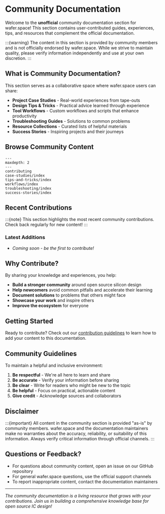 # Community Documentation

Welcome to the **unofficial** community documentation section for wafer.space! This section contains user-contributed guides, experiences, tips, and resources that complement the official documentation.

:::{warning}
The content in this section is provided by community members and is not officially endorsed by wafer.space. While we strive to maintain quality, please verify information independently and use at your own discretion.
:::

## What is Community Documentation?

This section serves as a collaborative space where wafer.space users can share:

- **Project Case Studies** - Real-world experiences from tape-outs
- **Design Tips & Tricks** - Practical advice learned through experience
- **Tool Workflows** - Custom workflows and scripts that enhance productivity
- **Troubleshooting Guides** - Solutions to common problems
- **Resource Collections** - Curated lists of helpful materials
- **Success Stories** - Inspiring projects and their journeys

## Browse Community Content

```{toctree}
---
maxdepth: 2
---
contributing
case-studies/index
tips-and-tricks/index
workflows/index
troubleshooting/index
success-stories/index
```

## Recent Contributions

:::{note}
This section highlights the most recent community contributions. Check back regularly for new content!
:::

### Latest Additions
- *Coming soon - be the first to contribute!*

## Why Contribute?

By sharing your knowledge and experiences, you help:

- **Build a stronger community** around open source silicon design
- **Help newcomers** avoid common pitfalls and accelerate their learning
- **Document solutions** to problems that others might face
- **Showcase your work** and inspire others
- **Improve the ecosystem** for everyone

## Getting Started

Ready to contribute? Check out our [contribution guidelines](contributing) to learn how to add your content to this documentation.

## Community Guidelines

To maintain a helpful and inclusive environment:

1. **Be respectful** - We're all here to learn and share
2. **Be accurate** - Verify your information before sharing
3. **Be clear** - Write for readers who might be new to the topic
4. **Be helpful** - Focus on practical, actionable content
5. **Give credit** - Acknowledge sources and collaborators

## Disclaimer

:::{important}
All content in the community section is provided "as-is" by community members. wafer.space and the documentation maintainers make no warranties about the accuracy, reliability, or suitability of this information. Always verify critical information through official channels.
:::

## Questions or Feedback?

- For questions about community content, open an issue on our GitHub repository
- For general wafer.space questions, use the official support channels
- To report inappropriate content, contact the documentation maintainers

---

*The community documentation is a living resource that grows with your contributions. Join us in building a comprehensive knowledge base for open source IC design!*